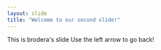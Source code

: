 ```yaml
---
layout: slide
title: "Welcome to our second slide!"
---
```

This is brodera's slide
Use the left arrow to go back!
